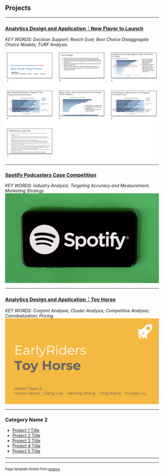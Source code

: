 ##  Projects

---

### [Analytics Design and Application：New Flavor to Launch](/sample_page)
*KEY WORDS: Decision Support; Reach Goal; Best Choice Disaggregate Choice Models; TURF Analysis*
<img src="images/Screen Shot 2020-02-15 at 02.22.00.png?raw=true"/>

---
### [Spotify Podcasters Case Competition](/SMA )
*KEY WORDS: Industry Analysis; Targeting Accuracy and Measurement; Marketing Strategy*
<img src="images/spotifylogo.png?raw=true"/> 

---
### [Analytics Design and Application：Toy Horse](/Toyhorse.md)
*KEY WORDS: Conjoint Analysis; Cluster Analysis; Competitive Analysis; Cannibalization; Pricing*
<img src="images/Toyhorse.png?raw=true"/>

---

### Category Name 2

- [Project 1 Title](http://example.com/)
- [Project 2 Title](http://example.com/)
- [Project 3 Title](http://example.com/)
- [Project 4 Title](http://example.com/)
- [Project 5 Title](http://example.com/)

---




---
<p style="font-size:11px">Page template forked from <a href="https://github.com/evanca/quick-portfolio">evanca</a></p>
<!-- Remove above link if you don't want to attibute -->
